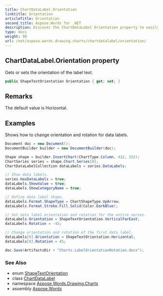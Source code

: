 ```yaml
---
title: ChartDataLabel.Orientation
linktitle: Orientation
articleTitle: Orientation
second_title: Aspose.Words for .NET
description: Discover the ChartDataLabel Orientation property to easily customize label text orientation for enhanced data visualization and clarity in your charts.
type: docs
weight: 90
url: /net/aspose.words.drawing.charts/chartdatalabel/orientation/
---
```

## ChartDataLabel.Orientation property

Gets or sets the orientation of the label text.

```csharp
public ShapeTextOrientation Orientation { get; set; }
```

## Remarks

The default value is Horizontal.

## Examples

Shows how to change orientation and rotation for data labels.

```csharp
Document doc = new Document();
DocumentBuilder builder = new DocumentBuilder(doc);

Shape shape = builder.InsertChart(ChartType.Column, 432, 252);
ChartSeries series = shape.Chart.Series[0];
ChartDataLabelCollection dataLabels = series.DataLabels;

// Show data labels.
series.HasDataLabels = true;
dataLabels.ShowValue = true;
dataLabels.ShowCategoryName = true;

// Define data label shape.
dataLabels.Format.ShapeType = ChartShapeType.UpArrow;
dataLabels.Format.Stroke.Fill.Solid(Color.DarkBlue);

// Set data label orientation and rotation for the entire series.
dataLabels.Orientation = ShapeTextOrientation.VerticalFarEast;
dataLabels.Rotation = -45;

// Change orientation and rotation of the first data label.
dataLabels[0].Orientation = ShapeTextOrientation.Horizontal;
dataLabels[0].Rotation = 45;

doc.Save(ArtifactsDir + "Charts.LabelOrientationRotation.docx");
```

### See Also

* enum [ShapeTextOrientation](../../../aspose.words.drawing/shapetextorientation/)
* class [ChartDataLabel](../)
* namespace [Aspose.Words.Drawing.Charts](../../../aspose.words.drawing.charts/)
* assembly [Aspose.Words](../../../)
